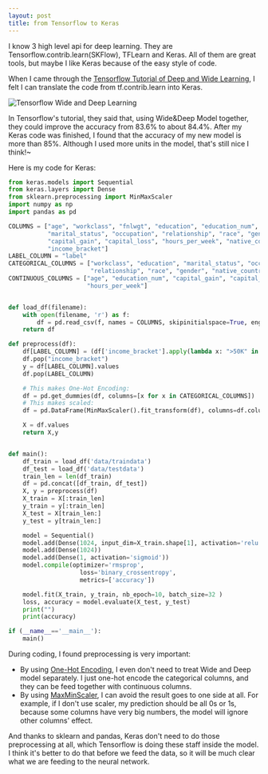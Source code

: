 ```yaml
---
layout: post
title: from Tensorflow to Keras
---
```


I know 3 high level api for deep learning. They are Tensorflow.contrib.learn(SKFlow), TFLearn and Keras. All of them are great tools, but maybe I like Keras because of the easy style of code.

When I came through the [Tensorflow Tutorial of Deep and Wide Learning][1], I felt I can translate the code from tf.contrib.learn into Keras. 

![Tensorflow Wide and Deep Learning](https://www.tensorflow.org/versions/r0.11/images/wide_n_deep.svg)

In Tensorflow's tutorial, they said that, using Wide&Deep Model together, they could improve the accuracy from 83.6% to about 84.4%. After my Keras code was finished, I found that the accuracy of my new model is more than 85%. Although I used more units in the model, that's still nice I think!~

Here is my code for Keras:

```python
from keras.models import Sequential
from keras.layers import Dense
from sklearn.preprocessing import MinMaxScaler
import numpy as np
import pandas as pd

COLUMNS = ["age", "workclass", "fnlwgt", "education", "education_num",
           "marital_status", "occupation", "relationship", "race", "gender",
           "capital_gain", "capital_loss", "hours_per_week", "native_country",
           "income_bracket"]
LABEL_COLUMN = "label"
CATEGORICAL_COLUMNS = ["workclass", "education", "marital_status", "occupation",
                       "relationship", "race", "gender", "native_country"]
CONTINUOUS_COLUMNS = ["age", "education_num", "capital_gain", "capital_loss",
                      "hours_per_week"]


def load_df(filename):
	with open(filename, 'r') as f:
		df = pd.read_csv(f, names = COLUMNS, skipinitialspace=True, engine='python')
	return df

def preprocess(df):
	df[LABEL_COLUMN] = (df['income_bracket'].apply(lambda x: ">50K" in x)).astype(int)
	df.pop("income_bracket")
	y = df[LABEL_COLUMN].values
	df.pop(LABEL_COLUMN)

	# This makes One-Hot Encoding:
	df = pd.get_dummies(df, columns=[x for x in CATEGORICAL_COLUMNS])
	# This makes scaled:
	df = pd.DataFrame(MinMaxScaler().fit_transform(df), columns=df.columns)

	X = df.values
	return X,y


def main():
	df_train = load_df('data/traindata')
	df_test = load_df('data/testdata')
	train_len = len(df_train)
	df = pd.concat([df_train, df_test])
	X, y = preprocess(df)
	X_train = X[:train_len]
	y_train = y[:train_len]
	X_test = X[train_len:]
	y_test = y[train_len:]

	model = Sequential()
	model.add(Dense(1024, input_dim=X_train.shape[1], activation='relu'))
	model.add(Dense(1024))
	model.add(Dense(1, activation='sigmoid'))
	model.compile(optimizer='rmsprop',
					loss='binary_crossentropy',
					metrics=['accuracy'])

	model.fit(X_train, y_train, nb_epoch=10, batch_size=32 )
	loss, accuracy = model.evaluate(X_test, y_test)
	print("")
	print(accuracy)

if (__name__=='__main__'):
	main()
```

During coding, I found preprocessing is very important:
* By using [One-Hot Encoding][3], I even don't need to treat Wide and Deep model separately. I just one-hot encode the categorical columns, and they can be feed together with continuous columns.
* By using [MaxMinScaler][2], I can avoid the result goes to one side at all. For example, if I don't use scaler, my prediction should be all 0s or 1s, because some columns have very big numbers, the model will ignore other columns' effect.

And thanks to sklearn and pandas, Keras don't need to do those preprocessing at all, which Tensorflow is doing these staff inside the model. I think it's better to do that before we feed the data, so it will be much clear what we are feeding to the neural network.


[1]:https://www.tensorflow.org/versions/r0.11/tutorials/wide_and_deep/index.html
[2]:http://scikit-learn.org/stable/modules/generated/sklearn.preprocessing.MinMaxScaler.html
[3]:http://pandas.pydata.org/pandas-docs/stable/generated/pandas.get_dummies.html
